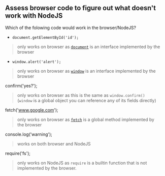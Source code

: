 ## Assess browser code to figure out what doesn't work with NodeJS

Which of the folowing code would work in the browser/NodeJS?

* `document.getElementById('id');`
> only works on browser as [`document`](https://developer.mozilla.org/en-US/docs/Web/API/Document) is an interface implemented by the browser

* `window.alert('alert');`
> only works on browser as [`window`](https://developer.mozilla.org/en-US/docs/Web/API/Window) is an interface implemented by the browser

confirm('yes?');
> only works on browser as this is the same as `window.confirm()` (`window` is a global object you can reference any of its fields directly)

fetch('www.google.com');
> only works on browser as [`fetch`](https://developer.mozilla.org/en-US/docs/Web/API/fetch) is a global method implemented by the browser

console.log('warning');
> works on both browser and NodeJS

require('fs');
> only works on NodeJS as `require` is a builtin function that is not implemented by the browser.